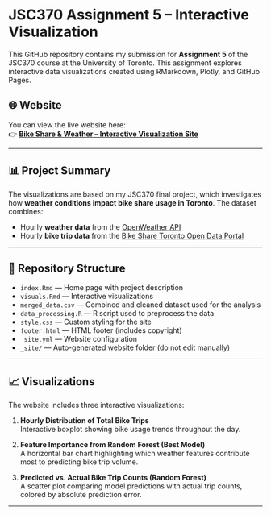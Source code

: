 # JSC370 Assignment 5 – Interactive Visualization

This GitHub repository contains my submission for **Assignment 5** of the JSC370 course at the University of Toronto. This assignment explores interactive data visualizations created using RMarkdown, Plotly, and GitHub Pages.

## 🌐 Website

You can view the live website here:  
👉 **[Bike Share & Weather – Interactive Visualization Site]([https://christoffertan.github.io/jsc370-a5/](https://christoffertan.github.io/jsc370-hw5/))**

---

## 📊 Project Summary

The visualizations are based on my JSC370 final project, which investigates how **weather conditions impact bike share usage in Toronto**. The dataset combines:

- Hourly **weather data** from the [OpenWeather API](https://openweathermap.org/)
- Hourly **bike trip data** from the [Bike Share Toronto Open Data Portal](https://open.toronto.ca/dataset/bike-share-toronto-ridership-data/)

---

## 📁 Repository Structure

- `index.Rmd` — Home page with project description  
- `visuals.Rmd` — Interactive visualizations  
- `merged_data.csv` — Combined and cleaned dataset used for the analysis  
- `data_processing.R` — R script used to preprocess the data  
- `style.css` — Custom styling for the site  
- `footer.html` — HTML footer (includes copyright)
- `_site.yml` — Website configuration  
- `_site/` — Auto-generated website folder (do not edit manually)

---

## 📈 Visualizations

The website includes three interactive visualizations:

1. **Hourly Distribution of Total Bike Trips**  
   Interactive boxplot showing bike usage trends throughout the day.

2. **Feature Importance from Random Forest (Best Model)**  
   A horizontal bar chart highlighting which weather features contribute most to predicting bike trip volume.

3. **Predicted vs. Actual Bike Trip Counts (Random Forest)**  
   A scatter plot comparing model predictions with actual trip counts, colored by absolute prediction error.

---
